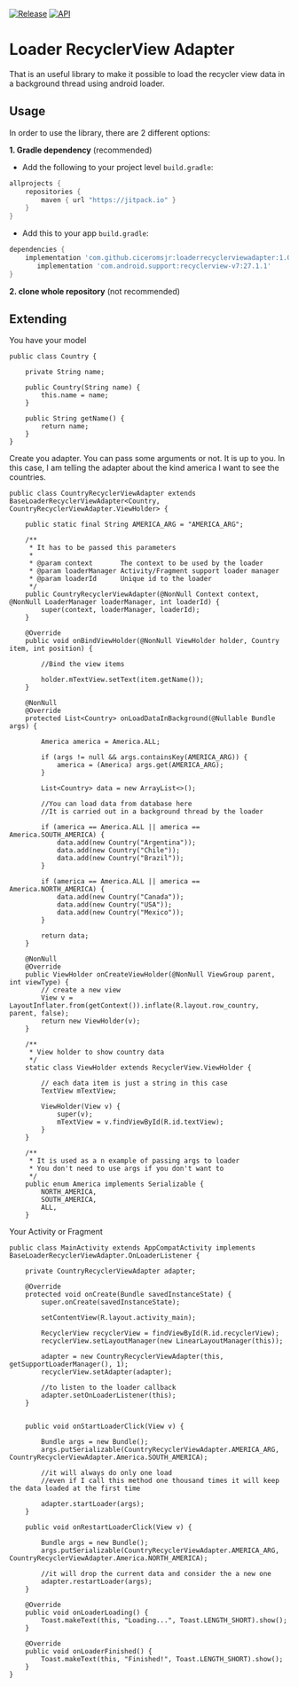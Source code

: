 [![Release](https://jitpack.io/v/ciceromsjr/loaderrecyclerviewadapter.svg)](https://jitpack.io/#ciceromsjr/loaderrecyclerviewadapter)
[![API](https://img.shields.io/badge/API-15%2B-green.svg?style=flat)](https://android-arsenal.com/api?level=15)

# Loader RecyclerView Adapter

That is an useful library to make it possible to load the recycler view data in a background thread using android loader.

Usage
-----

In order to use the library, there are 2 different options:

**1. Gradle dependency** (recommended)

  -  Add the following to your project level `build.gradle`:
 
```gradle
allprojects {
	repositories {
		maven { url "https://jitpack.io" }
	}
}
```
  -  Add this to your app `build.gradle`:
 
```gradle
dependencies {
	implementation 'com.github.ciceromsjr:loaderrecyclerviewadapter:1.0'
       implementation 'com.android.support:recyclerview-v7:27.1.1'
}
```
	
**2. clone whole repository** (not recommended)


Extending
-----

You have your model

``` 
public class Country {

    private String name;

    public Country(String name) {
        this.name = name;
    }

    public String getName() {
        return name;
    }
}
```

Create you adapter.
You can pass some arguments or not. It is up to you.
In this case, I am telling the adapter about the kind america I want to see the countries.


```
public class CountryRecyclerViewAdapter extends BaseLoaderRecyclerViewAdapter<Country, CountryRecyclerViewAdapter.ViewHolder> {

    public static final String AMERICA_ARG = "AMERICA_ARG";

    /**
     * It has to be passed this parameters
     *
     * @param context       The context to be used by the loader
     * @param loaderManager Activity/Fragment support loader manager
     * @param loaderId      Unique id to the loader
     */
    public CountryRecyclerViewAdapter(@NonNull Context context, @NonNull LoaderManager loaderManager, int loaderId) {
        super(context, loaderManager, loaderId);
    }

    @Override
    public void onBindViewHolder(@NonNull ViewHolder holder, Country item, int position) {

        //Bind the view items

        holder.mTextView.setText(item.getName());
    }

    @NonNull
    @Override
    protected List<Country> onLoadDataInBackground(@Nullable Bundle args) {

        America america = America.ALL;

        if (args != null && args.containsKey(AMERICA_ARG)) {
            america = (America) args.get(AMERICA_ARG);
        }

        List<Country> data = new ArrayList<>();

        //You can load data from database here
        //It is carried out in a background thread by the loader

        if (america == America.ALL || america == America.SOUTH_AMERICA) {
            data.add(new Country("Argentina"));
            data.add(new Country("Chile"));
            data.add(new Country("Brazil"));
        }

        if (america == America.ALL || america == America.NORTH_AMERICA) {
            data.add(new Country("Canada"));
            data.add(new Country("USA"));
            data.add(new Country("Mexico"));
        }

        return data;
    }

    @NonNull
    @Override
    public ViewHolder onCreateViewHolder(@NonNull ViewGroup parent, int viewType) {
        // create a new view
        View v = LayoutInflater.from(getContext()).inflate(R.layout.row_country, parent, false);
        return new ViewHolder(v);
    }

    /**
     * View holder to show country data
     */
    static class ViewHolder extends RecyclerView.ViewHolder {

        // each data item is just a string in this case
        TextView mTextView;

        ViewHolder(View v) {
            super(v);
            mTextView = v.findViewById(R.id.textView);
        }
    }

    /**
     * It is used as a n example of passing args to loader
     * You don't need to use args if you don't want to
     */
    public enum America implements Serializable {
        NORTH_AMERICA,
        SOUTH_AMERICA,
        ALL,
    }
```


Your Activity or Fragment

```
public class MainActivity extends AppCompatActivity implements BaseLoaderRecyclerViewAdapter.OnLoaderListener {

    private CountryRecyclerViewAdapter adapter;

    @Override
    protected void onCreate(Bundle savedInstanceState) {
        super.onCreate(savedInstanceState);

        setContentView(R.layout.activity_main);

        RecyclerView recyclerView = findViewById(R.id.recyclerView);
        recyclerView.setLayoutManager(new LinearLayoutManager(this));

        adapter = new CountryRecyclerViewAdapter(this, getSupportLoaderManager(), 1);
        recyclerView.setAdapter(adapter);

        //to listen to the loader callback
        adapter.setOnLoaderListener(this);
    }


    public void onStartLoaderClick(View v) {

        Bundle args = new Bundle();
        args.putSerializable(CountryRecyclerViewAdapter.AMERICA_ARG, CountryRecyclerViewAdapter.America.SOUTH_AMERICA);

        //it will always do only one load
        //even if I call this method one thousand times it will keep the data loaded at the first time

        adapter.startLoader(args);
    }

    public void onRestartLoaderClick(View v) {

        Bundle args = new Bundle();
        args.putSerializable(CountryRecyclerViewAdapter.AMERICA_ARG, CountryRecyclerViewAdapter.America.NORTH_AMERICA);

        //it will drop the current data and consider the a new one
        adapter.restartLoader(args);
    }

    @Override
    public void onLoaderLoading() {
        Toast.makeText(this, "Loading...", Toast.LENGTH_SHORT).show();
    }

    @Override
    public void onLoaderFinished() {
        Toast.makeText(this, "Finished!", Toast.LENGTH_SHORT).show();
    }
}

```
